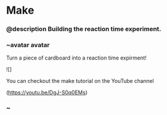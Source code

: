 # Make
### @description Building the reaction time experiment.

### ~avatar avatar

Turn a piece of cardboard into a reaction time expirment!

![]

You can checkout the make tutorial on the YouTube channel 

(https://youtu.be/DgJ-S0q0EMs)

### ~
